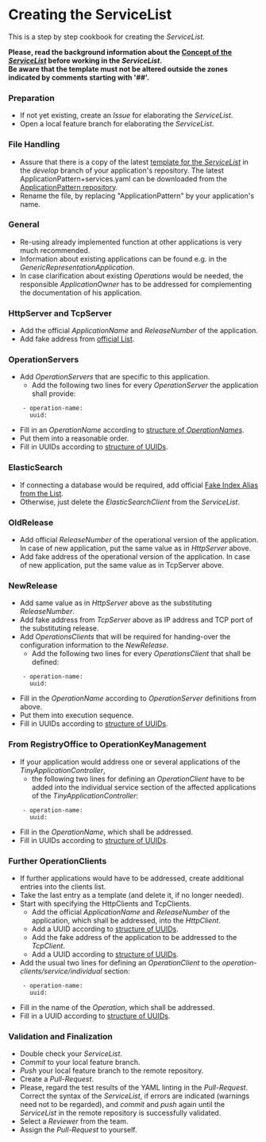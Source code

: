 # Creating the ServiceList

This is a step by step cookbook for creating the  _ServiceList_.  

**Please, read the background information about the [Concept of the  _ServiceList_](../ConceptOfServiceList/ConceptOfServiceList.md) before working in the _ServiceList_.**   
**Be aware that the template must not be altered outside the zones indicated by comments starting with '##'.**  


### Preparation  

* If not yet existing, create an _Issue_ for elaborating the _ServiceList_.  
* Open a local feature branch for elaborating the _ServiceList_.  


### File Handling  

* Assure that there is a copy of the latest [template for the  _ServiceList_](https://github.com/openBackhaul/ApplicationPattern/blob/develop/spec/ApplicationPattern+services.yaml) in the _develop_ branch of your application's repository. The latest ApplicationPattern+services.yaml can be downloaded from the [ApplicationPattern repository](https://github.com/openBackhaul/ApplicationPattern/tree/develop/spec).  
* Rename the file, by replacing "ApplicationPattern" by your application's name.  


### General  

* Re-using already implemented function at other applications is very much recommended.  
* Information about existing applications can be found e.g. in the _GenericRepresentationApplication_.  
* In case clarification about existing _Operations_ would be needed, the responsible _ApplicationOwner_ has to be addressed for complementing the documentation of his application.  


### HttpServer and TcpServer  

* Add the official _ApplicationName_ and _ReleaseNumber_ of the application.  
* Add fake address from [official List](../../TestingApplications/Infrastructure/SdnLaboratory/FakeAddresses/IpAddresses.md).  


### OperationServers  

* Add _OperationServers_ that are specific to this application.  
  * Add the following two lines for every _OperationServer_ the application shall provide:  
```
    - operation-name:
      uuid:
```
  * Fill in an _OperationName_ according to [structure of _OperationNames_](../../ElementsApplicationPattern/Names/StructureOfServiceNames/StructureOfServiceNames.md).  
  * Put them into a reasonable order.  
  * Fill in UUIDs according to [structure of UUIDs](../../ElementsApplicationPattern/Names/StructureOfUuids/StructureOfUuids.md).  


### ElasticSearch  

* If connecting a database would be required, add official [Fake Index Alias from the List](../../TestingApplications/Infrastructure/SdnLaboratory/FakeAddresses/IndexAliases.md).  
* Otherwise, just delete the _ElasticSearchClient_ from the _ServiceList_.  


### OldRelease  

* Add official _ReleaseNumber_ of the operational version of the application. In case of new application, put the same value as in _HttpServer_ above.  
* Add fake address of the operational version of the application. In case of new application, put the same value as in TcpServer above.  


### NewRelease  

* Add same value as in _HttpServer_ above as the substituting _ReleaseNumber_.  
* Add fake address from _TcpServer_ above as IP address and TCP port of the substituting release.  
* Add _OperationsClients_ that will be required for handing-over the configuration information to the _NewRelease_.  
  * Add the following two lines for every _OperationsClient_ that shall be defined:  
```
    - operation-name:
      uuid:
```
  * Fill in the _OperationName_ according to _OperationServer_ definitions from above.  
  * Put them into execution sequence.  
  * Fill in UUIDs according to [structure of UUIDs](../../ElementsApplicationPattern/Names/StructureOfUuids/StructureOfUuids.md).  


### From RegistryOffice to OperationKeyManagement  

* If your application would address one or several applications of the _TinyApplicationController_,  
  * the following two lines for defining an _OperationClient_ have to be added into the individual service section of the affected applications of the _TinyApplicationController_:  
```
    - operation-name:
      uuid:
```
  * Fill in the _OperationName_, which shall be addressed.
  * Fill in UUIDs according to [structure of UUIDs](../../ElementsApplicationPattern/Names/StructureOfUuids/StructureOfUuids.md).


### Further OperationClients  

* If further applications would have to be addressed, create additional entries into the clients list.  
* Take the last entry as a template (and delete it, if no longer needed).  
* Start with specifying the HttpClients and TcpClients.  
  * Add the official _ApplicationName_ and _ReleaseNumber_ of the application, which shall be addressed, into the _HttpClient_.  
  * Add a UUID according to [structure of UUIDs](../../ElementsApplicationPattern/Names/StructureOfUuids/StructureOfUuids.md).  
  * Add the fake address of the application to be addressed to the _TcpClient_.  
  * Add a UUID according to [structure of UUIDs](../../ElementsApplicationPattern/Names/StructureOfUuids/StructureOfUuids.md).  
* Add the usual two lines for defining an _OperationClient_ to the _operation-clients/service/individual_ section:  
```
    - operation-name:
      uuid:
```
  * Fill in the name of the _Operation_, which shall be addressed.
  * Fill in a UUID according to [structure of UUIDs](../../ElementsApplicationPattern/Names/StructureOfUuids/StructureOfUuids.md). 


### Validation and Finalization  

* Double check your _ServiceList_.  
* _Commit_ to your local feature branch.  
* _Push_ your local feature branch to the remote repository.  
* Create a _Pull-Request_.  
* Please, regard the test results of the YAML linting in the _Pull-Request_. Correct the syntax of the _ServiceList_, if errors are indicated (warnings need not to be regarded), and _commit_ and _push_ again until the _ServiceList_ in the remote repository is successfully validated.  
* Select a _Reviewer_ from the team.  
* Assign the _Pull-Request_ to yourself.  